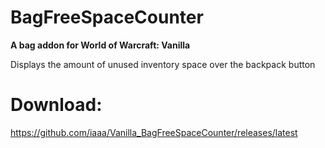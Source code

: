 # BagFreeSpaceCounter
**A bag addon for World of Warcraft: Vanilla**

Displays the amount of unused inventory space over the backpack button

# Download:
https://github.com/iaaa/Vanilla_BagFreeSpaceCounter/releases/latest
